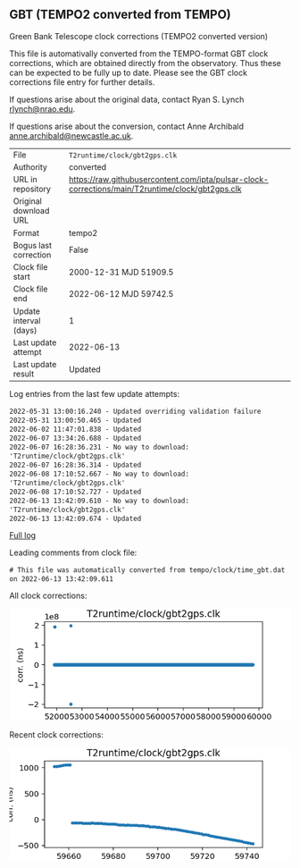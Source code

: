 
## GBT (TEMPO2 converted from TEMPO)

Green Bank Telescope clock corrections (TEMPO2 converted version)

This file is automativally converted from the TEMPO-format GBT
clock corrections, which are obtained directly from the observatory.
Thus these can be expected to be fully up to date. Please see the
GBT clock corrections file entry for further details.

If questions arise about the original data, contact Ryan S. Lynch
<rlynch@nrao.edu>.

If questions arise about the conversion, contact Anne Archibald
<anne.archibald@newcastle.ac.uk>.

|     |     |
|:--- |:--- |
| File | `T2runtime/clock/gbt2gps.clk` |
| Authority | converted |
| URL in repository | <https://raw.githubusercontent.com/ipta/pulsar-clock-corrections/main/T2runtime/clock/gbt2gps.clk> |
| Original download URL | <None> |
| Format | tempo2 |
| Bogus last correction | False |
| Clock file start | 2000-12-31 MJD 51909.5 |
| Clock file end | 2022-06-12 MJD 59742.5 |
| Update interval (days) | 1 |
| Last update attempt | 2022-06-13 |
| Last update result | Updated |

Log entries from the last few update attempts:
```
2022-05-31 13:00:16.240 - Updated overriding validation failure
2022-05-31 13:00:50.465 - Updated
2022-06-02 11:47:01.838 - Updated
2022-06-07 13:34:26.688 - Updated
2022-06-07 16:28:36.231 - No way to download: 'T2runtime/clock/gbt2gps.clk'
2022-06-07 16:28:36.314 - Updated
2022-06-08 17:10:52.667 - No way to download: 'T2runtime/clock/gbt2gps.clk'
2022-06-08 17:10:52.727 - Updated
2022-06-13 13:42:09.610 - No way to download: 'T2runtime/clock/gbt2gps.clk'
2022-06-13 13:42:09.674 - Updated
```
[Full log](https://raw.githubusercontent.com/ipta/pulsar-clock-corrections/main/log/T2runtime/clock/gbt2gps.clk.log)

Leading comments from clock file:

    # This file was automatically converted from tempo/clock/time_gbt.dat on 2022-06-13 13:42:09.611



All clock corrections:

![plot of all clock corrections](gbt2gps.clk.png "All corrections")

Recent clock corrections:

![plot of recent clock corrections](gbt2gps.clk.short.png "Recent corrections")

